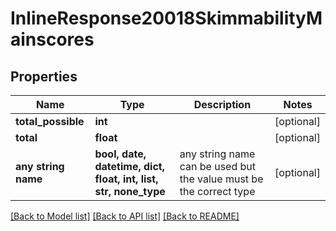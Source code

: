 # InlineResponse20018SkimmabilityMainscores


## Properties
Name | Type | Description | Notes
------------ | ------------- | ------------- | -------------
**total_possible** | **int** |  | [optional] 
**total** | **float** |  | [optional] 
**any string name** | **bool, date, datetime, dict, float, int, list, str, none_type** | any string name can be used but the value must be the correct type | [optional]

[[Back to Model list]](../README.md#documentation-for-models) [[Back to API list]](../README.md#documentation-for-api-endpoints) [[Back to README]](../README.md)


